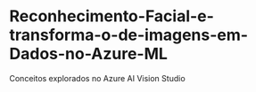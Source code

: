 # Reconhecimento-Facial-e-transforma-o-de-imagens-em-Dados-no-Azure-ML
Conceitos explorados no Azure AI Vision Studio
